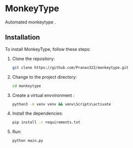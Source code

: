 # MonkeyType

Automated monkeytype .


## Installation

To install MonkeyType, follow these steps:

1. Clone the repository:
    ```sh
    git clone https://github.com/Pranav322/monkeytype.git
    ```
2. Change to the project directory:
    ```sh
    cd monkeytype
    ```
3. Create a virtual envvironment :
    ```sh
    python3 -m venv venv && venv\Scripts\activate
    ```
5. Install the dependencies:
    ```sh
    pip install -r requirements.txt
    ```
6. Run:
    ```sh
    python main.py
    ```
   

